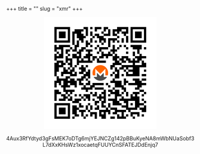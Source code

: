 +++
title = ""
slug = "xmr"
+++

<p align="center" width="100%"><img src="https://github.com/emanuelboderash/website/blob/master/static/images/xmr.png?raw=true"/></p>

<p style="text-align: center;">4Aux3RfYdtyd3gFsMEK7oDTg6mjYEJNCZg142pBBuKyeNA8mWbNUaSobf3L7dXxKHsWz1xocaetqFUUYCnSFATEJDdEnjq7</p>